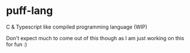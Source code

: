 # puff-lang
C &amp; Typescript like compiled programming language (WIP)

Don't expect much to come out of this though as I am just working on this for fun :)